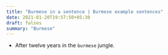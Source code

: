 ```yaml
---
title: "Burmese in a sentence | Burmese example sentences"
date: 2021-01-20T19:57:50+05:30
draft: falses
summary: "Burmese"
---
```

- After twelve years in the `burmese` jungle.
                 
